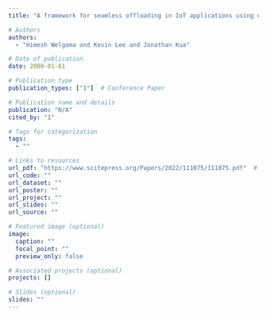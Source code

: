 ```yaml
---
title: "A framework for seamless offloading in IoT applications using edge and cloud computing"

# Authors
authors:
  - "Himesh Welgama and Kevin Lee and Jonathan Kua"

# Date of publication
date: 2000-01-01

# Publication type
publication_types: ["1"]  # Conference Paper

# Publication name and details
publication: "N/A"
cited_by: "1"

# Tags for categorization
tags:
  - ""

# Links to resources
url_pdf: "https://www.scitepress.org/Papers/2022/111075/111075.pdf"  # Link to the resource
url_code: ""
url_dataset: ""
url_poster: ""
url_project: ""
url_slides: ""
url_source: ""

# Featured image (optional)
image:
  caption: ""
  focal_point: ""
  preview_only: false

# Associated projects (optional)
projects: []

# Slides (optional)
slides: ""
---
```

